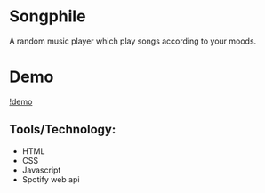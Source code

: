 # Songphile
A random music player which play songs according to your moods.

# Demo
[!demo](https://user-images.githubusercontent.com/49182604/195147981-351fdc48-12ac-4cc3-b774-dd8cabdb2f2c.mp4)

## Tools/Technology:
- HTML
- CSS
- Javascript
- Spotify web api



